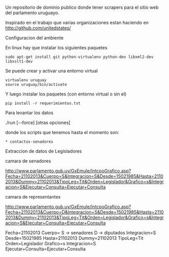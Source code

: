 Un repositorio de dominio publico donde tener scrapers para el sitio web del parlamento uruguayo.

Inspirado en el trabajo que varias organizaciones estan haciendo en http://github.com/unitedstates/

Configuracion del ambiente

En linux hay que instalar los siguientes paquetes

    sudo apt-get install git python-virtualenv python-dev libxml2-dev libxslt1-dev

Se puede crear y activar una entorno virtual

    virtualenv uruguay
    source uruguay/bin/activate

Y luego instalar los paquetes (con entorno virtual o sin el)

    pip install -r requerimientos.txt

Para levantar los datos

  ./run <nombre-del-script> [--force] [otras opciones]


donde los scripts que tenemos hasta el momento son:

    * contactos-senadores


Extraccion de datos de Legisladores


camara de senadores

http://www.parlamento.gub.uy/GxEmule/IntcpoGrafico.asp?Fecha=21102013&Cuerpo=S&Integracion=S&Desde=15021985&Hasta=21102013&Dummy=21102013&TipoLeg=Tit&Orden=Legislador&Grafico=s&Integracion=S&Ejecutar+Consulta=Ejecutar+Consulta

camara de representantes

http://www.parlamento.gub.uy/GxEmule/IntcpoGrafico.asp?Fecha=21102013&Cuerpo=D&Integracion=S&Desde=15021985&Hasta=21102013&Dummy=21102013&TipoLeg=Tit&Orden=Legislador&Grafico=s&Integracion=S&Ejecutar+Consulta=Ejecutar+Consulta

Fecha=21102013
Cuerpo=
       S -> senadores
       D -> diputados
Integracion=S
Desde=15021985
Hasta=21102013
Dummy=21102013
TipoLeg=Tit
Orden=Legislador
Grafico=s
Integracion=S
Ejecutar+Consulta=Ejecutar+Consulta
